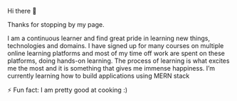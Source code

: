 Hi there 👋

Thanks for stopping by my page.

I am a continuous learner and find great pride in learning new things, technologies and domains. 
I have signed up for many courses on multiple online learning platforms and most of my time off work are spent on these platforms, doing hands-on learning.
The process of learning is what excites me the most and it is something that gives me immense happiness. 
I’m currently learning how to build applications using MERN stack

⚡ Fun fact: I am pretty good at cooking :)
